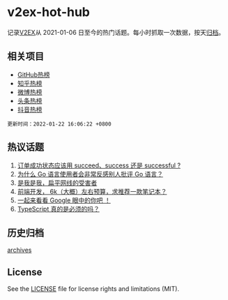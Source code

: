 # v2ex-hot-hub

 记录[V2EX](https://www.v2ex.com/)从 2021-01-06 日至今的热门话题。每小时抓取一次数据，按天[归档](archives)。
 
 ## 相关项目

- [GitHub热榜](https://github.com/snaildev/github-hot-hub)
- [知乎热榜](https://github.com/snaildev/zhihu-hot-hub)
- [微博热榜](https://github.com/snaildev/weibo-hot-hub)
- [头条热榜](https://github.com/snaildev/toutiao-hot-hub)
- [抖音热榜](https://github.com/snaildev/douyin-hot-hub)


 `更新时间：2022-01-22 16:06:22 +0800`

## 热议话题

1. [订单成功状态应该用 succeed、success 还是 successful ?](https://www.v2ex.com/t/829748)
1. [为什么 Go 语言使用者会非常反感别人批评 Go 语言？](https://www.v2ex.com/t/829884)
1. [是我是我，扁平网线的受害者](https://www.v2ex.com/t/829820)
1. [前端开发， 6k（大概）左右预算，求推荐一款笔记本？](https://www.v2ex.com/t/829818)
1. [一起来看看 Google 眼中的你吧 ！](https://www.v2ex.com/t/829827)
1. [TypeScript 真的是必须的吗？](https://www.v2ex.com/t/829739)

## 历史归档

[archives](archives)

## License

See the [LICENSE](LICENSE) file for license rights and limitations (MIT).
